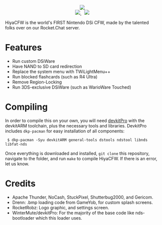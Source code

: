 <p align="center">
  <img src="https://github.com/RocketRobz/hiyaCFW/blob/master/logo/logo.png"><br>
  <span style="padding-right: 5px;">
    <a href="https://travis-ci.org/RocketRobz/hiyaCFW">
      <img src="https://travis-ci.org/RocketRobz/hiyaCFW.svg?branch=unlaunch">
    </a>
  </span>
  <span style="padding-left: 5px;">
  <a href="https://discord.gg/yD3spjv">
   <img src="https://img.shields.io/badge/Discord%20Server-%23other%2Dhomebrew-green.svg">
  </a>
  </span>
</p>

HiyaCFW is the world's FIRST Nintendo DSi CFW, made by the talented folks over on our Rocket.Chat server.

# Features

- Run custom DSiWare
- Have NAND to SD card redirection
- Replace the system menu with TWiLightMenu++
- Run blocked flashcards (such as R4 Ultra)
- Remove Region-Locking
- Run 3DS-exclusive DSiWare (such as WarioWare Touched)

# Compiling

In order to compile this on your own, you will need [devkitPro](https://devkitpro.org/) with the devkitARM toolchain, plus the necessary tools and libraries. DevkitPro includes `dkp-pacman` for easy installation of all components:

```
 $ dkp-pacman -Syu devkitARM general-tools dstools ndstool libnds libfat-nds
```

Once everything is downloaded and installed, `git clone` this repository, navigate to the folder, and run `make` to compile HiyaCFW. If there is an error, let us know.

# Credits
- Apache Thunder, NoCash, StuckPixel, Shutterbug2000, and Gericom.
- Drenn: .bmp loading code from GameYob, for custom splash screens.
- RocketRobz: Logo graphic, and settings screen.
- WinterMute/devkitPro: For the majority of the base code like nds-bootloader which this loader uses.
